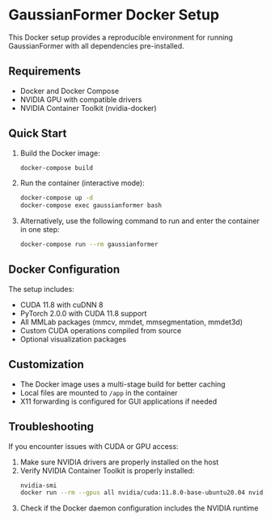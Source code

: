# GaussianFormer Docker Setup

This Docker setup provides a reproducible environment for running GaussianFormer with all dependencies pre-installed.

## Requirements

- Docker and Docker Compose
- NVIDIA GPU with compatible drivers
- NVIDIA Container Toolkit (nvidia-docker)

## Quick Start

1. Build the Docker image:
   ```bash
   docker-compose build
   ```

2. Run the container (interactive mode):
   ```bash
   docker-compose up -d
   docker-compose exec gaussianformer bash
   ```

3. Alternatively, use the following command to run and enter the container in one step:
   ```bash
   docker-compose run --rm gaussianformer
   ```

## Docker Configuration

The setup includes:

- CUDA 11.8 with cuDNN 8
- PyTorch 2.0.0 with CUDA 11.8 support
- All MMLab packages (mmcv, mmdet, mmsegmentation, mmdet3d)
- Custom CUDA operations compiled from source
- Optional visualization packages

## Customization

- The Docker image uses a multi-stage build for better caching
- Local files are mounted to `/app` in the container
- X11 forwarding is configured for GUI applications if needed

## Troubleshooting

If you encounter issues with CUDA or GPU access:

1. Make sure NVIDIA drivers are properly installed on the host
2. Verify NVIDIA Container Toolkit is properly installed:
   ```bash
   nvidia-smi
   docker run --rm --gpus all nvidia/cuda:11.8.0-base-ubuntu20.04 nvidia-smi
   ```
3. Check if the Docker daemon configuration includes the NVIDIA runtime
